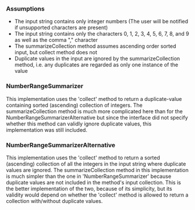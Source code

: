 ### Assumptions
- The input string contains only integer numbers (The user will be notified if unsupported characters are present)
- The input string contains only the characters 0, 1, 2, 3, 4, 5, 6, 7, 8, and 9 as well as the comma "," character
- The summarizeCollection method assumes ascending order sorted input, but collect method does not
- Duplicate values in the input are ignored by the summarizeCollection method, i.e. any duplicates are regarded as only one instance of the value

### NumberRangeSummarizer
This implementation uses the 'collect' method to return a duplicate-value containing sorted (ascending) collection of integers.
The summarizeCollection method is much more complicated here than for the NumberRangeSummarizerAlternative but since the interface 
did not specify whether this method can validly ignore duplicate values, this implementation was still included. 

### NumberRangeSummarizerAlternative
This implementation uses the 'collect' method to return a sorted (ascending) collection of all the integers in the input string where duplicate values are ignored.
The summarizeCollection method in this implementation is much simpler than the one in 'NumberRangeSummarizer' because duplicate values
are not included in the method's input collection. This is the better implementation of the two, because of its simplicity, but its validity 
would depend on whether the 'collect' method is allowed to return a collection with/without duplicate values. 
